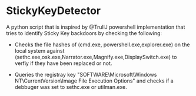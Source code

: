 # StickyKeyDetector
A python script that is inspired by @TrullJ powershell implementation that tries to identify Sticky Key backdoors by checking the following:
* Checks the file hashes of (cmd.exe, powershell.exe,explorer.exe) on the local system against (sethc.exe,osk.exe,Narrator.exe,Magnify.exe,DisplaySwitch.exe) to verfiy if they have been replaced or not.

* Queries the registray key "SOFTWARE\Microsoft\Windows NT\CurrentVersion\Image File Execution Options\" and checks if a debbuger was set to sethc.exe or utilman.exe.
